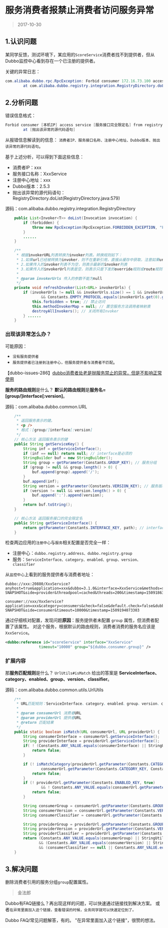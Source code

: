 

服务消费者报禁止消费者访问服务异常
=================
> 2017-10-30


## 1.认识问题
某同学反馈，测试环境下，某应用的`ScoreService`消费者找不到提供者，但从Dubbo监控中心看到存在一个已注册的提供者。

关键的异常日志：
```java
com.alibaba.dubbo.rpc.RpcException: Forbid consumer 172.16.73.100 access service XxxService from registry xxx use dubbo version 2.5.3, Please check registry access list (whitelist/blacklist).
        at com.alibaba.dubbo.registry.integration.RegistryDirectory.doList(RegistryDirectory.java:579)
```


## 2.分析问题
错误信息格式：
```java
Forbid consumer [本机IP] access service [服务接口完全限定名] from registry [注册中心地址] use dubbo version [2.5.3], Please check registry access list (whitelist/blacklist).
        at [抛出该异常的源代码语句]
```
从报错信息解读到的信息： `消费者IP、服务接口名称、注册中心地址、Dubbo版本、抛出该异常的源代码语句`。

基于上述分析，可以得到下面这些信息：
* 消费者IP：xxx
* 服务接口名称：XxxService
* 注册中心地址：xxx
* Dubbo版本：2.5.3
* 抛出该异常的源代码语句：RegistryDirectory.doList(RegistryDirectory.java:579)

源码：com.alibaba.dubbo.registry.integration.RegistryDirectory
```java
    public List<Invoker<T>> doList(Invocation invocation) {
        if (forbidden) {
            throw new RpcException(RpcException.FORBIDDEN_EXCEPTION, "Forbid consumer " + NetUtils.getLocalHost() + " access service " + getInterface().getName() + " from registry " + getUrl().getAddress() + " use dubbo version " + Version.getVersion() + ", Please check registry access list (whitelist/blacklist).");
        }
        ......
    }

    /**
     * 根据invokerURL列表转换为invoker列表。转换规则如下：
     * 1.如果url已经被转换为invoker，则不在重新引用，直接从缓存中获取，注意如果url中任何一个参数变更也会重新引用
     * 2.如果传入的invoker列表不为空，则表示最新的invoker列表
     * 3.如果传入的invokerUrl列表是空，则表示只是下发的override规则或route规则，需要重新交叉对比，决定是否需要重新引用。
     *
     * @param invokerUrls 传入的参数不能为null
     */
    private void refreshInvoker(List<URL> invokerUrls) {
        if (invokerUrls != null && invokerUrls.size() == 1 && invokerUrls.get(0) != null
                && Constants.EMPTY_PROTOCOL.equals(invokerUrls.get(0).getProtocol())) {
            this.forbidden = true; // 禁止访问
            this.methodInvokerMap = null; // 置空服务方法调用者映射表
            destroyAllInvokers(); // 关闭所有Invoker
        } ......
    }
```

### 出现该异常怎么办？
可能原因：
* `没有服务提供者`
* `服务提供者已注册到注册中心，但服务提供者与消费者不匹配`。

【dubbo-issues-286】[dubbo消费者处老是抛服务禁止的异常，但是不影响正常使用](https://github.com/alibaba/dubbo/issues/286)

**服务的路由规则**是什么？ **默认的路由规则**是**服务名=[group/]interface[:version]**。

源码：com.alibaba.dubbo.common.URL
```java
    /**
     * 返回服务表示的键。
     * <p />
     * 格式：[group/]interface[:version]
     */
    // 核心方法 返回服务表示的键
    public String getServiceKey() {
        String inf = getServiceInterface();
        if (inf == null) return null; // interface是必须的
        StringBuilder buf = new StringBuilder();
        String group = getParameter(Constants.GROUP_KEY); // 服务分组
        if (group != null && group.length() > 0) {
            buf.append(group).append('/');
        }
        buf.append(inf);
        String version = getParameter(Constants.VERSION_KEY); // 服务版本
        if (version != null && version.length() > 0) {
            buf.append(':').append(version);
        }
        return buf.toString();
    }

    // 核心方法 返回服务接口的完全限定名
    public String getServiceInterface() {
        return getParameter(Constants.INTERFACE_KEY, path); // interface=xxx.service.XxxService
    }
```

检查两边应用的`注册中心`与`服务`相关配置是否完全一样：
* 注册中心：`dubbo.registry.address、dubbo.registry.group`
* 服务：`ServiceInterface、category、enabled、group、version、classifier`

从`监控中心`上看到的服务提供者与消费者地址：
```
dubbo://xxx:20880/XxxService?anyhost=true&application=xxx&dubbo=3.1.0&interface=XxxService&methods=score,creditInvest&owner=panzhu,dannong&pid=1&revision=1.0-SNAPSHOT&side=provider&threadpool=cached&threads=200&timestamp=1509186324713

consumer://xxx/XxxService?application=xxx&category=consumers&check=false&default.check=false&dubbo=2.5.3&group=test&interface=XxxService&methods=score,creditInvest&pid=1&revision=1.0-SNAPSHOT&side=consumer&timeout=10000&timestamp=1509194073303
```

通过仔细核对配置，发现问题**原因**：服务提供者未配置 `group` 属性，但消费者配置了该属性。
对这个服务，根据默认的路由规则，消费者消费的服务名应该是 `XxxService`。

```xml
<dubbo:reference id="scoreService" interface="XxxService"
               timeout="10000" group="${dubbo.consumer.group}" />
```

### 扩展内容
那**服务匹配规则**是什么？ `UrlUtils#isMatch` 给出的答案是 **ServiceInterface、category、enabled、group、version、classifier**。

源码：com.alibaba.dubbo.common.utils.UrlUtils
```java
    /**
     * URL匹配规则：ServiceInterface、category、enabled、group、version、classifier
     *
     * @param consumerUrl 消费者URL
     * @param providerUrl 提供者URL
     * @return 匹配结果
     */
    public static boolean isMatch(URL consumerUrl, URL providerUrl) {
        String consumerInterface = consumerUrl.getServiceInterface();
        String providerInterface = providerUrl.getServiceInterface();
        if( ! (Constants.ANY_VALUE.equals(consumerInterface) || StringUtils.isEquals(consumerInterface, providerInterface)) ) {
            return false;
        }

        if (! isMatchCategory(providerUrl.getParameter(Constants.CATEGORY_KEY, Constants.DEFAULT_CATEGORY),
                consumerUrl.getParameter(Constants.CATEGORY_KEY, Constants.DEFAULT_CATEGORY))) {
            return false;
        }
        if (! providerUrl.getParameter(Constants.ENABLED_KEY, true)
                && ! Constants.ANY_VALUE.equals(consumerUrl.getParameter(Constants.ENABLED_KEY))) {
            return false;
        }

        String consumerGroup = consumerUrl.getParameter(Constants.GROUP_KEY);
        String consumerVersion = consumerUrl.getParameter(Constants.VERSION_KEY);
        String consumerClassifier = consumerUrl.getParameter(Constants.CLASSIFIER_KEY, Constants.ANY_VALUE);

        String providerGroup = providerUrl.getParameter(Constants.GROUP_KEY);
        String providerVersion = providerUrl.getParameter(Constants.VERSION_KEY);
        String providerClassifier = providerUrl.getParameter(Constants.CLASSIFIER_KEY, Constants.ANY_VALUE);
        return (Constants.ANY_VALUE.equals(consumerGroup) || StringUtils.isEquals(consumerGroup, providerGroup) || StringUtils.isContains(consumerGroup, providerGroup))
               && (Constants.ANY_VALUE.equals(consumerVersion) || StringUtils.isEquals(consumerVersion, providerVersion))
               && (consumerClassifier == null || Constants.ANY_VALUE.equals(consumerClassifier) || StringUtils.isEquals(consumerClassifier, providerClassifier));
    }
```


## 3.解决问题
删除消费者引用的服务分组`group`配置属性。

> 金法郎

Dubbo有FAQ链接么？再出现这样的问题，可以快速通过链接找到解决方案。
或者`在异常里面加入这个链接，查看错误的时候，业务同学就可以快速定位到了。`

Dubbo FAQ/常见问题解答，有的。
"在异常里面加入这个链接"，很赞的想法。

